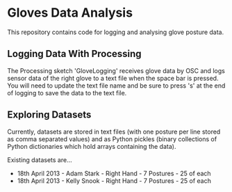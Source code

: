 Gloves Data Analysis
=====================

This repository contains code for logging and analysing glove posture data.


Logging Data With Processing
----------------------------

The Processing sketch 'GloveLogging' receives glove data by OSC and logs sensor data of the right glove to a text file when the space bar is pressed. You will need to update the text file name and be sure to press 's' at the end of logging to save the data to the text file.

Exploring Datasets
------------------

Currently, datasets are stored in text files (with one posture per line stored as comma separated values) and as Python pickles (binary collections of Python dictionaries which hold arrays containing the data).

Existing datasets are...

* 18th April 2013 - Adam Stark - Right Hand - 7 Postures - 25 of each
* 18th April 2013 - Kelly Snook - Right Hand - 7 Postures - 25 of each